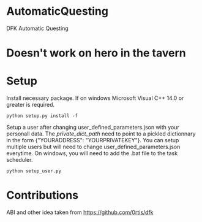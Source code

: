 # AutomaticQuesting
DFK Automatic Questing 

# Doesn't work on hero in the tavern

# Setup
Install necessary package. If on windows Microsoft Visual C++ 14.0 or greater is required.

```python setup.py install -f```

Setup a user after changing user_defined_parameters.json with your personall data. The *private_dict_path* need to point to a pickled dictionnary in the form {"YOURADDRESS": "YOURPRIVATEKEY"}. You can setup multiple users but will need to change user_defined_parameters.json everytime. On windows, you will need to add the .bat file to the task scheduler.

```python setup_user.py```

# Contributions
ABI and other idea taken from https://github.com/0rtis/dfk
